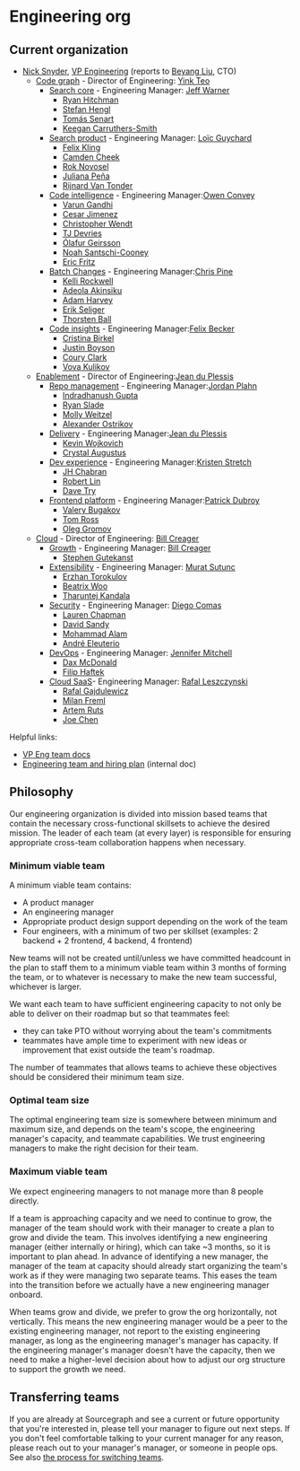 # Engineering org

## Current organization

- [Nick Snyder](index.md#nick-snyder), [VP Engineering](../roles/index.md#vp-engineering) (reports to [Beyang Liu](../../../../team/index.md#beyang-liu), CTO)
  - [Code graph](../code-graph/index.md) - Director of Engineering: [Yink Teo](../../../../team/index.md#yink-teo)
    - [Search core](../code-graph/search/core.md) - Engineering Manager: [Jeff Warner](../../../../team/index.md#jeff-warner)
      - [Ryan Hitchman](../../../../team/index.md#ryan-hitchman)
      - [Stefan Hengl](../../../../team/index.md#stefan-hengl)
      - [Tomás Senart](../../../../team/index.md#tomás-senart)
      - [Keegan Carruthers-Smith](../../../../team/index.md#keegan-carruthers-smith)
    - [Search product](../code-graph/search/product.md) - Engineering Manager: [Loïc Guychard](../../../../team/index.md#loïc-guychard)
      - [Felix Kling](../../../../team/index.md#felix-kling)
      - [Camden Cheek](../../../../team/index.md#camden-cheek)
      - [Rok Novosel](../../../../team/index.md#rok-novosel)
      - [Juliana Peña](../../../../team/index.md#juliana-peña)
      - [Rijnard Van Tonder](../../../../team/index.md#rijnard-van-tonder)
    - [Code intelligence](../code-graph/code-intelligence/index.md) - Engineering Manager:[Owen Convey](../../../../team/index.md#owen-convey)
      - [Varun Gandhi](../../../../team/index.md#varun-gandhi)
      - [Cesar Jimenez](../../../../team/index.md#cesar-jimenez)
      - [Christopher Wendt](../../../../team/index.md#christopher-wendt)
      - [TJ Devries](../../../../team/index.md#tj-devries)
      - [Ólafur Geirsson](../../../../team/index.md#ólafur-páll-geirsson)
      - [Noah Santschi-Cooney](../../../../team/index.md#noah-santschi-cooney)
      - [Eric Fritz](../../../../team/index.md#eric-fritz)
    - [Batch Changes](../code-graph/batch-changes/index.md) - Engineering Manager:[Chris Pine](../../../../team/index.md#chris-pine)
      - [Kelli Rockwell](../../../../team/index.md#kelli-rockwell)
      - [Adeola Akinsiku](../../../../team/index.md#adeola-akinsiku)
      - [Adam Harvey](../../../../team/index.md#adam-harvey)
      - [Erik Seliger](../../../../team/index.md#erik-seliger)
      - [Thorsten Ball](../../../../team/index.md#thorsten-ball)
    - [Code insights](../code-graph/code-insights/index.md) - Engineering Manager:[Felix Becker](../../../../team/index.md#felix-becker)
      - [Cristina Birkel](../../../../team/index.md#cristina-birkel)
      - [Justin Boyson](../../../../team/index.md#justin-boyson)
      - [Coury Clark](../../../../team/index.md#coury-clark)
      - [Vova Kulikov](../../../../team/index.md#vova-kulikov)
  - [Enablement](../enablement/index.md) - Director of Engineering:[Jean du Plessis](../../../../team/index.md#jean-du-plessis)
    - [Repo management](../enablement/repo-management/index.md) - Engineering Manager:[Jordan Plahn](../../../../team/index.md#jordan-plahn)
      - [Indradhanush Gupta](../../../../team/index.md#indradhanush-gupta)
      - [Ryan Slade](../../../../team/index.md#ryan-slade)
      - [Molly Weitzel](../../../../team/index.md#molly-weitzel)
      - [Alexander Ostrikov](../../../../team/index.md#alexander-ostrikov)
    - [Delivery](../enablement/delivery/index.md) - Engineering Manager:[Jean du Plessis](../../../../team/index.md#jean-du-plessis)
      - [Kevin Wojkovich](../../../../team/index.md#kevin-wojkovich)
      - [Crystal Augustus](../../../../team/index.md#crystal-augustus)
    - [Dev experience](../enablement/dev-experience/index.md) - Engineering Manager:[Kristen Stretch](../../../../team/index.md#kristen-stretch)
      - [JH Chabran](../../../../team/index.md#jh-chabran)
      - [Robert Lin](../../../../team/index.md#robert-lin)
      - [Dave Try](../../../../team/index.md#dave-try)
    - [Frontend platform](../enablement/frontend-platform/index.md) - Engineering Manager:[Patrick Dubroy](../../../../team/index.md#patrick-dubroy)
      - [Valery Bugakov](../../../../team/index.md#valery-bugakov)
      - [Tom Ross](../../../../team/index.md#tom-ross)
      - [Oleg Gromov](../../../../team/index.md#oleg-gromov)
  - [Cloud](../cloud/index.md) - Director of Engineering: [Bill Creager](../../../../team/index.md#bill-creager)
    - [Growth](../cloud/growth/index.md) - Engineering Manager: [Bill Creager](../../../../team/index.md#bill-creager)
      - [Stephen Gutekanst](../../../../team/index.md#stephen-gutekanst)
    - [Extensibility](../cloud/extensibility/index.md) - Engineering Manager: [Murat Sutunc](../../../../team/index.md#murat-sutunc)
      - [Erzhan Torokulov](../../../../team/index.md#erzhan-torokulov)
      - [Beatrix Woo](../../../../team/index.md#beatrix-woo)
      - [Tharuntej Kandala](../../../../team/index.md#tharuntej-kandala)
    - [Security](../cloud/security/index.md) - Engineering Manager: [Diego Comas](../../../../team/index.md#diego-comas)
      - [Lauren Chapman](../../../../team/index.md#lauren-chapman)
      - [David Sandy](../../../../team/index.md#david-sandy)
      - [Mohammad Alam](../../../../team/index.md#mohammad-umer-alam)
      - [André Eleuterio](../../../../team/index.md#andré-eleuterio)
    - [DevOps](../cloud/devops/index.md) - Engineering Manager: [Jennifer Mitchell](../../../../team/index.md#jennifer-mitchell)
      - [Dax McDonald](../../../../team/index.md#dax-mcdonald)
      - [Filip Haftek](../../../../team/index.md#filip-haftek)
    - [Cloud SaaS](../cloud/saas/index.md)- Engineering Manager: [Rafal Leszczynski](../../../../team/index.md#rafal-leszczynski)
      - [Rafal Gajdulewicz](../../../../team/index.md#rafal-gajdulewicz)
      - [Milan Freml](../../../../team/index.md#mila-freml)
      - [Artem Ruts](../../../../team/index.md#artem-ruts)
      - [Joe Chen](../../../../team/index.md#joe-chen)

Helpful links:

- [VP Eng team docs](../vpe/index.md)
- [Engineering team and hiring plan](https://docs.google.com/spreadsheets/d/1CIQYQDN2KFyHMmPEx3FqubapyXyapFp0B_DoDJtWvm8/edit#gid=0) (internal doc)

## Philosophy

Our engineering organization is divided into mission based teams that contain the necessary cross-functional skillsets to achieve the desired mission. The leader of each team (at every layer) is responsible for ensuring appropriate cross-team collaboration happens when necessary.

### Minimum viable team

A minimum viable team contains:

- A product manager
- An engineering manager
- Appropriate product design support depending on the work of the team
- Four engineers, with a minimum of two per skillset (examples: 2 backend + 2 frontend, 4 backend, 4 frontend)

New teams will not be created until/unless we have committed headcount in the plan to staff them to a minimum viable team within 3 months of forming the team, or to whatever is necessary to make the new team successful, whichever is larger.

We want each team to have sufficient engineering capacity to not only be able to deliver on their roadmap but so that teammates feel:

- they can take PTO without worrying about the team's commitments
- teammates have ample time to experiment with new ideas or improvement that exist outside the team's roadmap.

The number of teammates that allows teams to achieve these objectives should be considered their minimum team size.

### Optimal team size

The optimal engineering team size is somewhere between minimum and maximum size, and depends on the team's scope, the engineering manager's capacity, and teammate capabilities. We trust engineering managers to make the right decision for their team.

### Maximum viable team

We expect engineering managers to not manage more than 8 people directly.

If a team is approaching capacity and we need to continue to grow, the manager of the team should work with their manager to create a plan to grow and divide the team. This involves identifying a new engineering manager (either internally or hiring), which can take ~3 months, so it is important to plan ahead. In advance of identifying a new manager, the manager of the team at capacity should already start organizing the team's work as if they were managing two separate teams. This eases the team into the transition before we actually have a new engineering manager onboard.

When teams grow and divide, we prefer to grow the org horizontally, not vertically. This means the new engineering manager would be a peer to the existing engineering manager, not report to the existing engineering manager, as long as the engineering manager's manager has capacity. If the engineering manager's manager doesn't have the capacity, then we need to make a higher-level decision about how to adjust our org structure to support the growth we need.

## Transferring teams

If you are already at Sourcegraph and see a current or future opportunity that you're interested in, please tell your manager to figure out next steps. If you don't feel comfortable talking to your current manager for any reason, please reach out to your manager's manager, or someone in people ops. See also [the process for switching teams](../../../../company-info-and-process/working-at-sourcegraph/switching-teams.md).
